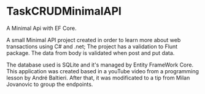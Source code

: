 # TaskCRUDMinimalAPI
A Minimal Api with EF Core. 

A small Minimal API project created in order to learn more about web transactions using C# and .net;
The project has a validation to Flunt package. The data from body is validated when post and put data.

The database used is SQLite and it's managed by Entity FrameWork Core.
This application was created based in a youTube video from a programming lesson by André Baltieri.
After that, it was modificated to a tip from Milan Jovanovic to group the endpoints.
